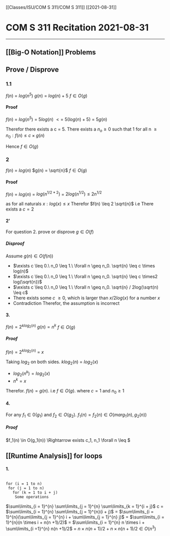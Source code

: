 [[Classes/ISU/COM S 311/COM S 311]] [[2021-08-31]]

# COM S 311 Recitation 2021-08-31

---

## [[Big-O Notation]] Problems

## Prove / Disprove

### 1.1 

$f(n)$ = $log(n^5)$
$g(n)$ = $log(n) + 5$ 
$f \in O(g)$

#### Proof

$f(n)$ = $log(n^5)$ = $5log(n)$ $<=$ $5(log(n) + 5)$ = $5g(n)$ 

Therefor there exists a c = 5. There exists a $n_o \geq 0$ such that 1 for all n $\geq n_0 : f(n) \leq c \times g(n)$

Hence $f \in O(g)$

### 2 

$f(n)$ = $log(n)$
$g(n) = \sqrt{n}$
$f \in O(g)$


#### Proof

$f(n)$ = $log(n)$ = $log(n^{1/2*2})$ = $2log(n^{1/2}) \leq 2n^{1/2}$

as for all naturals $x: log(x) \leq x$
Therefor $f(n) \leq 2 \sqrt{n}$ i.e
There exists a $c = 2$



#### 2'

For question 2. prove or disprove $g \in O(f)$

##### Disproof

Assume $g(n) \in O(f(n))$

- $\exists c \leq 0.\ n_0 \leq 1.\ \forall n \geq n_0. \sqrt{n} \leq c \times log(n)$
-  $\exists c \leq 0.\ n_0 \leq 1.\ \forall n \geq n_0. \sqrt{n} \leq c \times2 log(\sqrt{n})$
-  $\exists c \leq 0.\ n_0 \leq 1.\ \forall n \geq n_0. \sqrt{n} / 2log(\sqrt(n) \leq c$
-  There exists some  $c\ \geq 0$, which is larger than $x/2 log(x)$ for a number $x$
-  Contradiction
Therefor, the assumption is incorrect

#### 3.
$f(n) = 2^{k log_2(n)}$
$g(n) = n^k$
$f \in O(g)$


##### Proof

$f(n) = 2^{k log_2(n)}$ = $x$

Taking $log_2$ on both sides.
$klog_2(n)$ = $log_2(x)$
- $log_2(n^k)= log_2(x)$
- $n^k = x$

Therefor. $f(n) = g(n)$. i.e $f \in O(g)$. where $c = 1$ and $n_0 \geq 1$

#### 4.

For any $f_1 \in 0(g_1)$ and $f_2 \in O(g_2)$. $f_1(n) = f_2(n) \in O(marg_1(n), g_2(n))$

##### Proof

$f_1(n) \in O(g_1(n)) \Rightarrow exists c_1, n_1 \forall n \leq $




## [[Runtime Analysis]] for loops

#### 1.

````

for (i = 1 to n)
 for (j = 1 to n)
   for (k = 1 to i + j)
   	Some operations

````


$\sum\limits_{i = 1}^{n} \sum\limits_{j = 1}^{n} \sum\limits_{k = 1}^{i + j}$ c =  $\sum\limits_{i = 1}^{n} \sum\limits_{j = 1}^{n}(i + j)$
= $\sum\limits_{i = 1}^{n}(\sum\limits_{j = 1}^{n}  i + \sum\limits_{j = 1}^{n} j)$
= $\sum\limits_{i = 1}^{n}(n \times i + n(n +1)/2)$
= $\sum\limits_{i = 1}^{n} n \times i + \sum\limits_{i =1}^{n} n(n +1)/2$ 
= $n \times n(n +1)/2 + n \times n(n+1)/2 \in O(n^3)$